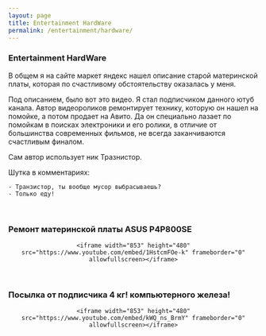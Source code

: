 ```yaml
---
layout: page
title: Entertainment HardWare
permalink: /entertainment/hardware/
---
```


### Entertainment HardWare

В общем я на сайте маркет яндекс нашел описание старой материнской платы, которая по счастливому обстоятельству оказалась у меня.

Под описанием, было вот это видео. Я стал подписчиком данного ютуб канала. Автор видеороликов ремонтирует технику, которую он нашел на помойке, а потом продает на Авито. Да он специально лазает по помойкам в поисках электроники и его ролики, в отличие от большинства современных фильмов, не всегда заканчиваются счастливым финалом.

Сам автор использует ник Тразнистор.


Шутка в комментариях:

    - Транзистор, ты вообще мусор выбрасываешь?
    - Только еду!


<br/>

### Ремонт материнской платы ASUS P4P800SE

<div align="center">

    <iframe width="853" height="480" src="https://www.youtube.com/embed/1HstcmFOe-k" frameborder="0" allowfullscreen></iframe>

</div>



<br/>

### Посылка от подписчика 4 кг! компьютерного железа!

<div align="center">

    <iframe width="853" height="480" src="https://www.youtube.com/embed/kWQ_ns_BrmY" frameborder="0" allowfullscreen></iframe>

</div>

